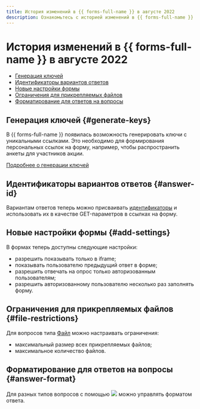 ```yaml
---
title: История изменений в {{ forms-full-name }} в августе 2022
description: Ознакомьтесь с историей изменений в {{ forms-full-name }} за август 2022.
---
```


# История изменений в {{ forms-full-name }} в августе 2022

* [Генерация ключей](#generate-keys)
* [Идентификаторы вариантов ответов](#answer-id)
* [Новые настройки формы](#add-settings)
* [Ограничения для прикрепляемых файлов](#file-restrictions)
* [Форматирование для ответов на вопросы](#answer-format)

## Генерация ключей {#generate-keys}

В {{ forms-full-name }} появилась возможность генерировать ключи с уникальными ссылками. Это необходимо для формирования персональных ссылок на форму, например, чтобы распространить анкеты для участников акции.

[Подробнее о генерации ключей](../publish.md#personal-link)

## Идентификаторы вариантов ответов {#answer-id}

Вариантам ответов теперь можно присваивать [идентификаторы](../question-id.md#sec_answer) и использовать их в качестве GET-параметров в ссылках на форму.

## Новые настройки формы {#add-settings}

В формах теперь доступны следующие настройки:
* разрешить показывать только в iframe;
* показывать пользователю предыдущий ответ в форме;
* разрешить отвечать на опрос только авторизованным пользователям;
* разрешить авторизованному пользователю несколько раз заполнять форму.

## Ограничения для прикрепляемых файлов {#file-restrictions}

Для вопросов типа [Файл](../blocks-ref/file.md) можно настраивать ограничения:
* максимальный размер всех прикрепляемых файлов;
* максимальное количество файлов.

## Форматирование для ответов на вопросы {#answer-format}

Для разных типов вопросов с помощью ![](../../_assets/forms/settings.png) можно управлять форматом ответа.
